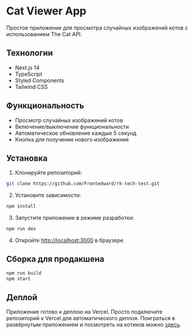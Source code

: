 # Cat Viewer App

Простое приложение для просмотра случайных изображений котов с использованием The Cat API.

## Технологии

- Next.js 14
- TypeScript
- Styled Components
- Tailwind CSS

## Функциональность

- Просмотр случайных изображений котов
- Включение/выключение функциональности
- Автоматическое обновление каждые 5 секунд
- Кнопка для получения нового изображения

## Установка

1. Клонируйте репозиторий:
```bash
git clone https://github.com/Frontedward/rk-tech-test.git
```

2. Установите зависимости:
```bash
npm install
```

3. Запустите приложение в режиме разработки:
```bash
npm run dev
```

4. Откройте [http://localhost:3000](http://localhost:3000) в браузере.

## Сборка для продакшена

```bash
npm run build
npm start
```

## Деплой

Приложение готово к деплою на Vercel. Просто подключите репозиторий к Vercel для автоматического деплоя.
Поиграться в развёрнутым приложением и посмотреть на котиков можно [здесь](https://rk-tech-test.vercel.app/).
